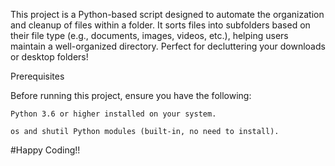 This project is a Python-based script designed to automate the organization and cleanup of files within a folder. 
It sorts files into subfolders based on their file type (e.g., documents, images, videos, etc.),
helping users maintain a well-organized directory. Perfect for decluttering your downloads or desktop folders!

Prerequisites

Before running this project, ensure you have the following:

    Python 3.6 or higher installed on your system.

    os and shutil Python modules (built-in, no need to install).

  #Happy Coding!!
